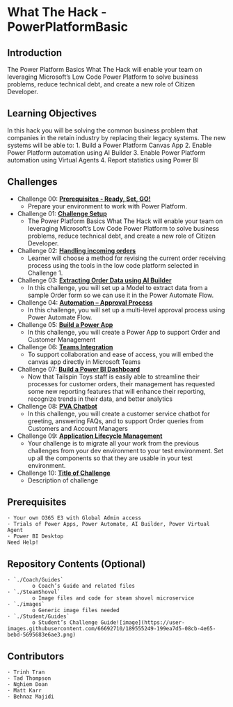 # What The Hack - PowerPlatformBasic

## Introduction

The Power Platform Basics What The Hack will enable your team on leveraging Microsoft’s Low Code Power Platform to solve business problems, reduce technical debt, and create a new role of Citizen Developer.


## Learning Objectives

In this hack you will be solving the common business problem that companies in the retain industry by replacing their legacy systems.  The new systems will be able to:
	1. Build a Power Platform Canvas App
	2. Enable Power Platform automation using AI Builder
	3. Enable Power Platform automation using Virtual Agents
	4. Report statistics using Power BI


## Challenges

- Challenge 00: **[Prerequisites - Ready, Set, GO!](Student/Challenge-00.md)**
	 - Prepare your environment to work with Power Platform.
- Challenge 01: **[Challenge Setup](Student/Challenge-01.md)**
	 - The Power Platform Basics What The Hack will enable your team on leveraging Microsoft’s Low Code Power Platform to solve business problems, reduce technical debt, and create a new role of Citizen Developer.
- Challenge 02: **[Handling incoming orders](Student/Challenge-02.md)**
	 - Learner will choose a method for revising the current order receiving process using the tools in the low code platform selected in Challenge 1.
- Challenge 03: **[Extracting Order Data using AI Builder](Student/Challenge-03.md)**
	 - In this challenge, you will set up a Model to extract data from a sample Order form so we can use it in the Power Automate Flow.
- Challenge 04: **[Automation – Approval Process](Student/Challenge-04.md)**
	 - In this challenge, you will set up a multi-level approval process using Power Automate Flow.
- Challenge 05: **[Build a Power App](Student/Challenge-05.md)**
	 - In this challenge, you will create a Power App to support Order and Customer Management
- Challenge 06: **[Teams Integration](Student/Challenge-06.md)**
	 - To support collaboration and ease of access, you will embed the canvas app directly in Microsoft Teams
- Challenge 07: **[Build a Power BI Dashboard](Student/Challenge-07.md)**
	 - Now that Tailspin Toys staff is easily able to streamline their processes for customer orders, their management has requested some new reporting features that will enhance their reporting, recognize trends in their data, and better analytics
- Challenge 08: **[PVA Chatbot](Student/Challenge-08.md)**
	 - In this challenge, you will create a customer service chatbot for greeting, answering FAQs, and to support Order queries from Customers and Account Managers
- Challenge 09: **[Application Lifecycle Management](Student/Challenge-09.md)**
	 - Your challenge is to migrate all your work from the previous challenges from your dev environment to your test environment. Set up all the components so that they are usable in your test environment.
- Challenge 10: **[Title of Challenge](Student/Challenge-10.md)**
	 - Description of challenge

## Prerequisites

	· Your own O365 E3 with Global Admin access
	· Trials of Power Apps, Power Automate, AI Builder, Power Virtual Agent
	· Power BI Desktop
	Need Help!
	
## Repository Contents (Optional)
	· `./Coach/Guides`
			o Coach’s Guide and related files
	· `./SteamShovel`
			o Image files and code for steam shovel microservice
	· `./images`
			o Generic image files needed
	· `./Student/Guides`
			o Student’s Challenge Guide![image](https://user-images.githubusercontent.com/66692710/189555249-199ea7d5-08cb-4e65-bebd-5695683e6ae3.png)


## Contributors

	· Trinh Tran
	· Tad Thompson
	· Nghiem Doan
	· Matt Karr
	· Behnaz Majidi



